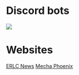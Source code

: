<h1>Discord bots</h1>
<a href="https://top.gg/bot/1182682121094049923">
  <img src="https://top.gg/api/widget/1182682121094049923.svg">
</a>
<h1>Websites</h1>
<a href='https://erlcnews.web.app/'>ERLC News</a>
<a href='https://erlcnews.web.app](https://mechaphoenix7722.com/)https://mechaphoenix7722.com//'>Mecha Phoenix</a>
